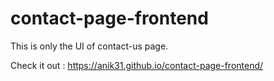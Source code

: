# contact-page-frontend
This is only the UI of contact-us page.


Check it out : https://anik31.github.io/contact-page-frontend/
